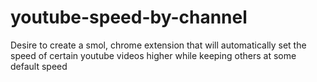 # youtube-speed-by-channel
Desire to create a smol, chrome extension that will automatically set the speed of certain youtube videos higher while keeping others at some default speed
